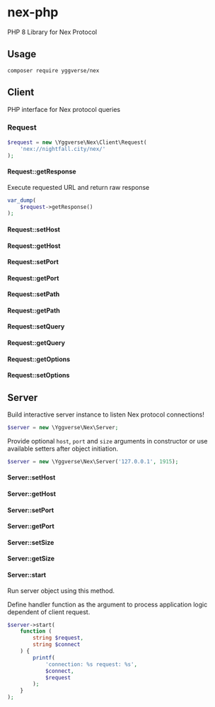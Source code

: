 # nex-php

PHP 8 Library for Nex Protocol

## Usage

```
composer require yggverse/nex
```

## Client

PHP interface for Nex protocol queries

### Request

``` php
$request = new \Yggverse\Nex\Client\Request(
    'nex://nightfall.city/nex/'
);
```

#### Request::getResponse

Execute requested URL and return raw response

``` php
var_dump(
    $request->getResponse()
);
```

#### Request::setHost
#### Request::getHost
#### Request::setPort
#### Request::getPort
#### Request::setPath
#### Request::getPath
#### Request::setQuery
#### Request::getQuery
#### Request::getOptions
#### Request::setOptions

## Server

Build interactive server instance to listen Nex protocol connections!

``` php
$server = new \Yggverse\Nex\Server;
```

Provide optional `host`, `port` and `size` arguments in constructor or use available setters after object initiation.

``` php
$server = new \Yggverse\Nex\Server('127.0.0.1', 1915);
```

#### Server::setHost
#### Server::getHost
#### Server::setPort
#### Server::getPort
#### Server::setSize
#### Server::getSize

#### Server::start

Run server object using this method.

Define handler function as the argument to process application logic dependent of client request.

``` php
$server->start(
    function (
        string $request,
        string $connect
    ) {
        printf(
            'connection: %s request: %s',
            $connect,
            $request
        );
    }
);
```
